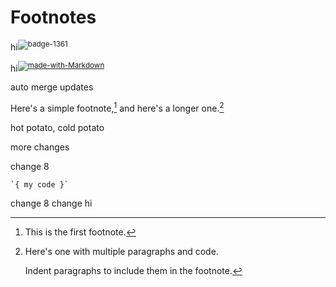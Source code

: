 # Footnotes

hi<sup>![badge-1361](https://user-images.githubusercontent.com/11878752/135524970-9a90816e-7698-4198-989d-e5bb51223d77.png)
</sup>

hi<sup>[![made-with-Markdown](https://img.shields.io/badge/Made%20with-Markdown-1f425f.svg)](http://commonmark.org)</sup>

auto merge updates

   Here's a simple footnote,[^1] and here's a longer one.[^bignote]
   
hot potato, cold potato

more changes


[^1]: This is the first footnote.

[^bignote]: Here's one with multiple paragraphs and code.

    Indent paragraphs to include them in the footnote.

change 8


    `{ my code }`
    
change 8
change hi
